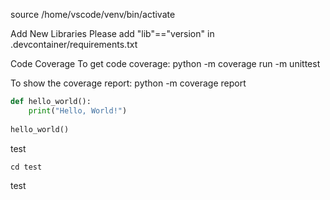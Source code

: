 source /home/vscode/venv/bin/activate

Add New Libraries
Please add "lib"=="version" in .devcontainer/requirements.txt

Code Coverage
To get code coverage:
python -m coverage run -m unittest

To show the coverage report:
python -m coverage report

```python
def hello_world():
    print("Hello, World!")
    
hello_world()
```
test


```
cd test
```

test